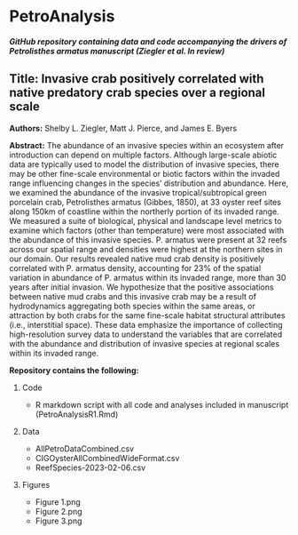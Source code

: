 # PetroAnalysis

##### GitHub repository containing data and code accompanying the drivers of Petrolisthes armatus manuscript (Ziegler et al. In review)

## Title: Invasive crab positively correlated with native predatory crab species over a regional scale

**Authors:** Shelby L. Ziegler, Matt J. Pierce, and James E. Byers

**Abstract:** The abundance of an invasive species within an ecosystem after introduction can depend on multiple factors. Although large-scale abiotic data are typically used to model the distribution of invasive species, there may be other fine-scale environmental or biotic factors within the invaded range influencing changes in the species’ distribution and abundance. Here, we examined the abundance of the invasive tropical/subtropical green porcelain crab, Petrolisthes armatus (Gibbes, 1850), at 33 oyster reef sites along 150km of coastline within the northerly portion of its invaded range. We measured a suite of biological, physical and landscape level metrics to examine which factors (other than temperature) were most associated with the abundance of this invasive species. P. armatus were present at 32 reefs across our spatial range and densities were highest at the northern sites in our domain. Our results revealed native mud crab density is positively correlated with P. armatus density, accounting for 23% of the spatial variation in abundance of P. armatus within its invaded range, more than 30 years after initial invasion. We hypothesize that the positive associations between native mud crabs and this invasive crab may be a result of hydrodynamics aggregating both species within the same areas, or attraction by both crabs for the same fine-scale habitat structural attributes (i.e., interstitial space). These data emphasize the importance of collecting high-resolution survey data to understand the variables that are correlated with the abundance and distribution of invasive species at regional scales within its invaded range.

**Repository contains the following:**

1. Code
   - R markdown script with all code and analyses included in manuscript (PetroAnalysisR1.Rmd)
   
2. Data
   - AllPetroDataCombined.csv
   - CIGOysterAllCombinedWideFormat.csv
   - ReefSpecies-2023-02-06.csv
   
3. Figures
   - Figure 1.png
   - Figure 2.png
   - Figure 3.png

   
